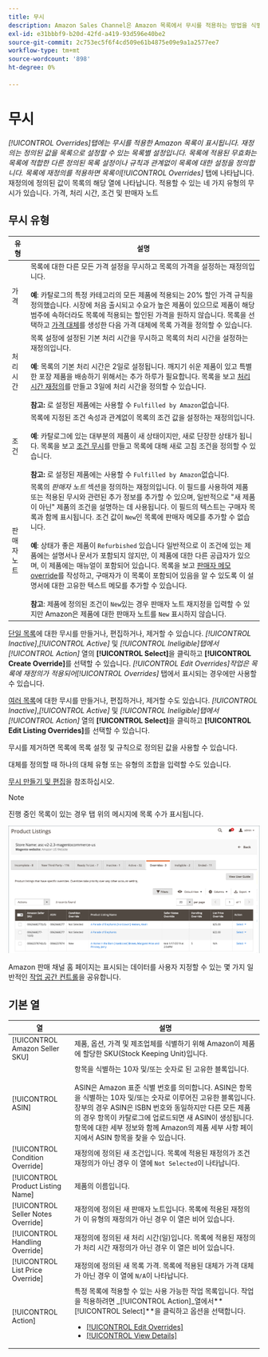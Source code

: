 ```yaml
---
title: 무시
description: Amazon Sales Channel은 Amazon 목록에서 무시를 적용하는 방법을 식별하고 관리하는 데 도움이 되는 무정부 항목 탭을 제공합니다.
exl-id: e31bbbf9-b20d-42fd-a419-93d596e40be2
source-git-commit: 2c753ec5f6f4cd509e61b4875e09e9a1a2577ee7
workflow-type: tm+mt
source-wordcount: '898'
ht-degree: 0%

---
```


# 무시

_[!UICONTROL Overrides]_탭에는 무시를 적용한 Amazon 목록이 표시됩니다. 재정의는 정의된 값을 목록으로 설정할 수 있는 목록별 설정입니다. 목록에 적용된 무효화는 목록에 적합한 다른 정의된 목록 설정이나 규칙과 관계없이 목록에 대한 설정을 정의합니다. 목록에 재정의를 적용하면 목록이_[!UICONTROL Overrides]_ 탭에 나타납니다. 재정의에 정의된 값이 목록의 해당 열에 나타납니다. 적용할 수 있는 네 가지 유형의 무시가 있습니다. 가격, 처리 시간, 조건 및 판매자 노트

## 무시 유형

| 유형 | 설명 |
|---|---|
| 가격 | 목록에 대한 다른 모든 가격 설정을 무시하고 목록의 가격을 설정하는 재정의입니다. <br><br>**예**: 카탈로그의 특정 카테고리의 모든 제품에 적용되는 20% 할인 가격 규칙을 정의했습니다. 시장에 처음 출시되고 수요가 높은 제품이 있으므로 제품이 해당 범주에 속하더라도 목록에 적용되는 할인된 가격을 원하지 않습니다. 목록을 선택하고 [가격 대체](./creating-editing-overrides.md#edit-override-single-listing)를 생성한 다음 가격 대체에 목록 가격을 정의할 수 있습니다. |
| 처리 시간 | 목록 설정에 설정된 기본 처리 시간을 무시하고 목록의 처리 시간을 설정하는 재정의입니다.<br><br>**예**: 목록의 기본 처리 시간은 2일로 설정됩니다. 깨지기 쉬운 제품이 있고 특별한 포장 제품을 배송하기 위해서는 추가 하루가 필요합니다. 목록을 보고 [처리 시간 재정의](./creating-editing-overrides.md#edit-override-single-listing)를 만들고 3일에 처리 시간을 정의할 수 있습니다.<br><br>**참고:** 로 설정된 제품에는 사용할 수  `Fulfilled by Amazon`없습니다. |
| 조건 | 목록에 지정된 조건 속성과 관계없이 목록의 조건 값을 설정하는 재정의입니다.<br><br>**예**: 카탈로그에 있는 대부분의 제품이 새 상태이지만, 새로 단장한 상태가 됩니다. 목록을 보고 [조건 무시](./creating-editing-overrides.md#edit-override-single-listing)를 만들고 목록에 대해 새로 고침 조건을 정의할 수 있습니다.<br><br>**참고:** 로 설정된 제품에는 사용할 수  `Fulfilled by Amazon`없습니다. |
| 판매자 노트 | 목록의 _판매자 노트_ 섹션을 정의하는 재정의입니다. 이 필드를 사용하여 제품 또는 적용된 무시와 관련된 추가 정보를 추가할 수 있으며, 일반적으로 &quot;새 제품이 아닌&quot; 제품의 조건을 설명하는 데 사용됩니다. 이 필드의 텍스트는 구매자 목록과 함께 표시됩니다. 조건 값이 `New`인 목록에 판매자 메모를 추가할 수 없습니다. <br><br>**예**: 상태가 좋은 제품이  `Refurbished` 있습니다 일반적으로 이 조건에 있는 제품에는 설명서나 문서가 포함되지 않지만, 이 제품에 대한 다른 공급자가 있으며, 이 제품에는 매뉴얼이 포함되어 있습니다. 목록을 보고 [판매자 메모 override](./creating-editing-overrides.md#edit-override-single-listing)를 작성하고, 구매자가 이 목록이 포함되어 있음을 알 수 있도록 이 설명서에 대한 고유한 텍스트 메모를 추가할 수 있습니다.<br><br>**참고**: 제품에 정의된 조건이  `New`있는 경우 판매자 노트 재지정을 입력할 수 있지만 Amazon은 제품에 대한 판매자 노트를  `New` 표시하지 않습니다. |

[단일 목록](./creating-editing-overrides.md#edit-override-single-listing)에 대한 무시를 만들거나, 편집하거나, 제거할 수 있습니다. _[!UICONTROL Inactive]_,_[!UICONTROL Active]_ 및 _[!UICONTROL Ineligible]_탭에서_[!UICONTROL Action]_ 열의 **[!UICONTROL Select]**&#x200B;을 클릭하고 **[!UICONTROL Create Override]**&#x200B;를 선택할 수 있습니다. _[!UICONTROL Edit Overrides]_작업은 목록에 재정의가 적용되어_[!UICONTROL Overrides]_ 탭에서 표시되는 경우에만 사용할 수 있습니다.

[여러 목록](./creating-editing-overrides.md#edit-override-multiple-listings)에 대한 무시를 만들거나, 편집하거나, 제거할 수도 있습니다. _[!UICONTROL Inactive]_,_[!UICONTROL Active]_ 및 _[!UICONTROL Ineligible]_탭에서_[!UICONTROL Action]_ 열의 **[!UICONTROL Select]**&#x200B;을 클릭하고 **[!UICONTROL Edit Listing Overrides]**&#x200B;를 선택할 수 있습니다.

무시를 제거하면 목록에 목록 설정 및 규칙으로 정의된 값을 사용할 수 있습니다.

대체를 정의할 때 하나의 대체 유형 또는 유형의 조합을 입력할 수도 있습니다.

[무시 만들기 및 편집](./creating-editing-overrides.md)을 참조하십시오.

>[!NOTE]
>
>진행 중인 목록이 있는 경우 탭 위의 메시지에 목록 수가 표시됩니다.

![무시 탭](assets/amazon-overrides.png)

Amazon 판매 채널 홈 페이지는 표시되는 데이터를 사용자 지정할 수 있는 몇 가지 일반적인 [작업 공간 컨트롤](./workspace-controls.md)을 공유합니다.

## 기본 열

| 열 | 설명 |
|---|---|
| [!UICONTROL Amazon Seller SKU] | 제품, 옵션, 가격 및 제조업체를 식별하기 위해 Amazon이 제품에 할당한 SKU(Stock Keeping Unit)입니다. |
| [!UICONTROL ASIN] | 항목을 식별하는 10자 및/또는 숫자로 된 고유한 블록입니다.<br><br>ASIN은 Amazon 표준 식별 번호를 의미합니다. ASIN은 항목을 식별하는 10자 및/또는 숫자로 이루어진 고유한 블록입니다. 장부의 경우 ASIN은 ISBN 번호와 동일하지만 다른 모든 제품의 경우 항목이 카탈로그에 업로드되면 새 ASIN이 생성됩니다. 항목에 대한 세부 정보와 함께 Amazon의 제품 세부 사항 페이지에서 ASIN 항목을 찾을 수 있습니다. |
| [!UICONTROL Condition Override] | 재정의에 정의된 새 조건입니다. 목록에 적용된 재정의가 조건 재정의가 아닌 경우 이 열에 `Not Selected`이 나타납니다. |
| [!UICONTROL Product Listing Name] | 제품의 이름입니다. |
| [!UICONTROL Seller Notes Override] | 재정의에 정의된 새 판매자 노트입니다. 목록에 적용된 재정의가 이 유형의 재정의가 아닌 경우 이 열은 비어 있습니다. |
| [!UICONTROL Handling Override] | 재정의에 정의된 새 처리 시간(일)입니다. 목록에 적용된 재정의가 처리 시간 재정의가 아닌 경우 이 열은 비어 있습니다. |
| [!UICONTROL List Price Override] | 재정의에 정의된 새 목록 가격. 목록에 적용된 대체가 가격 대체가 아닌 경우 이 열에 `N/A`이 나타납니다. |
| [!UICONTROL Action] | 특정 목록에 적용할 수 있는 사용 가능한 작업 목록입니다. 작업을 적용하려면 _[!UICONTROL Action]_열에서&#x200B;**[!UICONTROL Select]**을 클릭하고 옵션을 선택합니다.<ul><li>[[!UICONTROL Edit Overrides]](./creating-editing-overrides.md#edit-override-single-listing)</li><li>[[!UICONTROL View Details]](./product-listing-details.md)</li></ul> |
